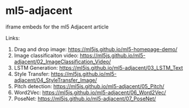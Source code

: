 # ml5-adjacent

iframe embeds for the ml5 Adjacent article

Links:

1. Drag and drop image: https://ml5js.github.io/ml5-homepage-demo/
2. Image classificaiton video: https://ml5js.github.io/ml5-adjacent/02_ImageClassification_Video/
3. LSTM Generation: https://ml5js.github.io/ml5-adjacent/03_LSTM_Text
4. Style Transfer: https://ml5js.github.io/ml5-adjacent/04_StyleTransfer_Image/
5. Pitch detection: https://ml5js.github.io/ml5-adjacent/05_Pitch/
6. Word2Vec: https://ml5js.github.io/ml5-adjacent/06_Word2Vec/
7. PoseNet: https://ml5js.github.io/ml5-adjacent/07_PoseNet/
